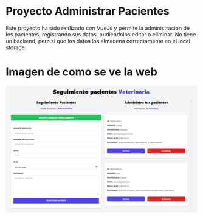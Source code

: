 # Proyecto Administrar Pacientes
Este proyecto ha sido realizado con VueJs y permite la administración de los pacientes, registrando sus datos, pudiéndolos editar o eliminar. No tiene un backend, pero sí que los datos los almacena correctamente en el local storage.

# Imagen de como se ve la web
![Imagen de la web con dos ejemplos de registro](public/imagen-web.png)
